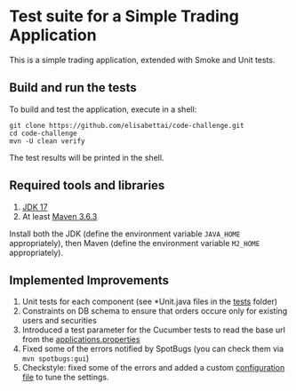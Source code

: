 # Test suite for a Simple Trading Application

This is a simple trading application, extended with Smoke and Unit tests.

## Build and run the tests

To build and test the application, execute in a shell:

```shell
git clone https://github.com/elisabettai/code-challenge.git
cd code-challenge
mvn -U clean verify
```

The test results will be printed in the shell.

## Required tools and libraries

1. [JDK 17](https://www.oracle.com/java/technologies/downloads/#java17)
2. At least [Maven 3.6.3](https://maven.apache.org/download.cgi)

Install both the JDK (define the environment variable `JAVA_HOME` appropriately), then
Maven (define the environment variable `M2_HOME` appropriately).

## Implemented Improvements

1. Unit tests for each component (see *Unit.java files in the [tests](/src/test/java/name/lattuada/trading/tests/) folder)
2. Constraints on DB schema to ensure that orders occure only for existing users and securities
3. Introduced a test parameter for the Cucumber tests to read the base url from the [applications.properties](/src/test/resources/application.properties)
4. Fixed some of the errors notified by SpotBugs (you can check them via `mvn spotbugs:gui`)
5. Checkstyle: fixed some of the errors and added a custom [configuration file](/src/main/resources/checkstyle.xml) to tune the settings.
